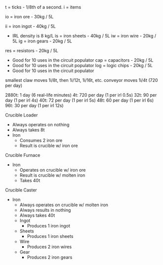 t = ticks - 1/8th of a second.
i = items

io = iron ore - 30kg / 5L

ii = iron ingot - 40kg / 5L
- IRL density is 8 kg/L
is = iron sheets - 40kg / 5L
iw = iron wire - 20kg / 5L
ig = iron gears - 20kg / 5L

res = resistors - 20kg / 5L
- Good for 10 uses in the circuit populator
cap = capacitors - 20kg / 5L
- Good for 10 uses in the circuit populator
log = logic chips - 20kg / 5L
- Good for 10 uses in the circuit populator

smallest claw moves 1i/8t, then 1i/12t, 1i/16t, etc.
conveyor moves 1i/4t (720 per day)

 2880t:  1 day (6 real-life minutes)
    4t:  720 per day (1 per irl 0.5s)
   32t:  90 per day (1 per irl 4s)
   40t:  72 per day (1 per irl 5s)
   48t:  60 per day (1 per irl 6s)
   96t:  30 per day (1 per irl 12s)

Crucible Loader
- Always operates on nothing
- Always takes 8t
- Iron
    - Consumes 2 iron ore
    - Result is crucible w/ iron ore

Crucible Furnace
- Iron
    - Operates on crucible w/ iron ore
    - Result is crucible w/ molten iron
    - Takes 40t

Crucible Caster
- Iron
    - Always operates on crucible w/ molten iron
    - Always results in nothing
    - Always takes 40t
    - Ingot
        - Produces 1 iron ingot
    - Sheets
        - Produces 1 iron sheets
    - Wire
        - Produces 2 iron wires
    - Gear
        - Produces 2 iron gears
